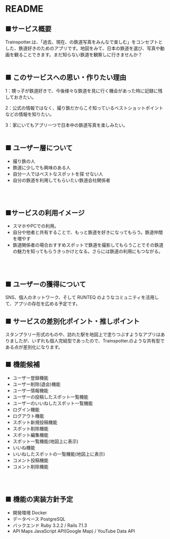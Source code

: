 # README
## ■サービス概要

Trainspotter.は、「過去、現在、の鉄道写真をみんなで楽しむ」をコンセプトとした、鉄道好きのためのアプリです。地図をみて、日本の鉄道を選び、写真や動画を観ることできます。まだ知らない鉄道を観察しに行きませんか？
<br>
<br>

## ■ このサービスへの思い・作りたい理由

1：甥っ子が鉄道好きで、今後様々な鉄道を見に行く機会があった時に記録に残しておきたい。

2：公式の情報ではなく、撮り鉄だからこそ知っているベストショットポイントなどの情報を知りたい。

3：家にいてもアプリ一つで日本中の鉄道写真を楽しみたい。
<br>
<br>

## ■ ユーザー層について
- 撮り鉄の人
- 鉄道に少しでも興味のある人
- 自分一人ではベストなスポットを探
せない人
- 自分の鉄道を利用してもらいたい鉄道会社関係者
<br>
<br>


## ■サービスの利用イメージ
- スマホやPCでの利用。
- 自分や他者と共有することで、もっと鉄道を好きになってもらう。鉄道仲間を増やす
- 鉄道関係者の場合おすすめスポットで鉄道を撮影してもらうことでその鉄道の魅力を知ってもらうきっかけとなる。さらには鉄道の利用にもつながる。
<br>
<br>

## ■ ユーザーの獲得について
SNS、個人のネットワーク、そして RUNTEQ のようなコミュニティを活用して、アプリの存在を広める予定です。


## ■ サービスの差別化ポイント・推しポイント
スタンプラリー形式のものや、訪れた駅を地図上で塗りつぶすようなアプリはありましたが、いずれも個人完結型であったので、Trainspotter.のような共有型である点が差別化になります。


## ■ 機能候補
- ユーザー登録機能
- ユーザー削除(退会)機能
- ユーザー情報機能
- ユーザーの投稿したスポット一覧機能
- ユーザーのいいねしたスポット一覧機能
- ログイン機能
- ログアウト機能
- スポット新規投稿機能
- スポット削除機能
- スポット編集機能
- スポット一覧機能(地図上に表示)
- いいね機能
- いいねしたスポットの一覧機能(地図上に表示)
- コメント投稿機能
- コメント削除機能
<br>
<br>

## ■ 機能の実装方針予定
- 開発環境	Docker
- データベース	PostgreSQL
- バックエンド	Ruby 3.2.2 / Rails 7.1.3
- API	Maps JavaScript API(Google Map) / YouTube Data API
